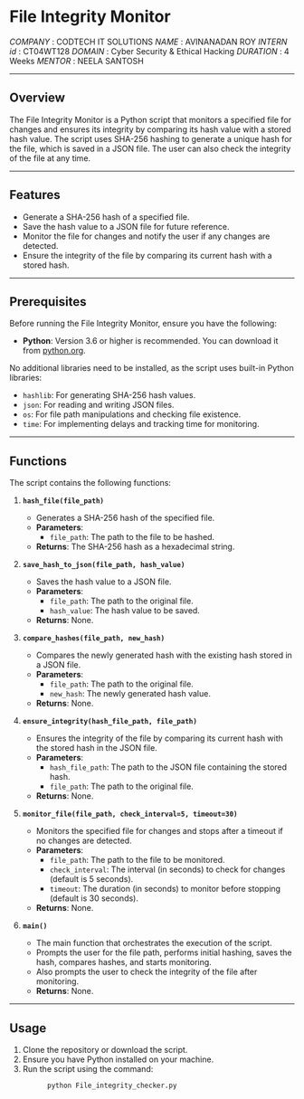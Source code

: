 # File Integrity Monitor

*COMPANY* : CODTECH IT SOLUTIONS
*NAME* : AVINANADAN ROY
*INTERN id* : CT04WT128
*DOMAIN* : Cyber Security & Ethical Hacking
*DURATION* : 4 Weeks
*MENTOR* : NEELA SANTOSH

---

## Overview
The File Integrity Monitor is a Python script that monitors a specified file for changes and ensures its integrity by comparing its hash value with a stored hash value. The script uses SHA-256 hashing to generate a unique hash for the file, which is saved in a JSON file. The user can also check the integrity of the file at any time.

---

## Features
- Generate a SHA-256 hash of a specified file.
- Save the hash value to a JSON file for future reference.
- Monitor the file for changes and notify the user if any changes are detected.
- Ensure the integrity of the file by comparing its current hash with a stored hash.

---

## Prerequisites

Before running the File Integrity Monitor, ensure you have the following:

- **Python**: Version 3.6 or higher is recommended. You can download it from [python.org](https://www.python.org/downloads/).

No additional libraries need to be installed, as the script uses built-in Python libraries:
- `hashlib`: For generating SHA-256 hash values.
- `json`: For reading and writing JSON files.
- `os`: For file path manipulations and checking file existence.
- `time`: For implementing delays and tracking time for monitoring.

---

## Functions
The script contains the following functions:

1. **`hash_file(file_path)`**
   - Generates a SHA-256 hash of the specified file.
   - **Parameters**: 
     - `file_path`: The path to the file to be hashed.
   - **Returns**: The SHA-256 hash as a hexadecimal string.

2. **`save_hash_to_json(file_path, hash_value)`**
   - Saves the hash value to a JSON file.
   - **Parameters**: 
     - `file_path`: The path to the original file.
     - `hash_value`: The hash value to be saved.
   - **Returns**: None.

3. **`compare_hashes(file_path, new_hash)`**
   - Compares the newly generated hash with the existing hash stored in a JSON file.
   - **Parameters**: 
     - `file_path`: The path to the original file.
     - `new_hash`: The newly generated hash value.
   - **Returns**: None.

4. **`ensure_integrity(hash_file_path, file_path)`**
   - Ensures the integrity of the file by comparing its current hash with the stored hash in the JSON file.
   - **Parameters**: 
     - `hash_file_path`: The path to the JSON file containing the stored hash.
     - `file_path`: The path to the original file.
   - **Returns**: None.

5. **`monitor_file(file_path, check_interval=5, timeout=30)`**
   - Monitors the specified file for changes and stops after a timeout if no changes are detected.
   - **Parameters**: 
     - `file_path`: The path to the file to be monitored.
     - `check_interval`: The interval (in seconds) to check for changes (default is 5 seconds).
     - `timeout`: The duration (in seconds) to monitor before stopping (default is 30 seconds).
   - **Returns**: None.

6. **`main()`**
   - The main function that orchestrates the execution of the script.
   - Prompts the user for the file path, performs initial hashing, saves the hash, compares hashes, and starts monitoring.
   - Also prompts the user to check the integrity of the file after monitoring.
   - **Returns**: None.

---

## Usage
1. Clone the repository or download the script.
2. Ensure you have Python installed on your machine.
3. Run the script using the command:
   ```bash
         python File_integrity_checker.py